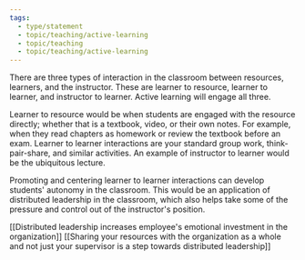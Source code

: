 ```yaml
---
tags:
  - type/statement
  - topic/teaching/active-learning
  - topic/teaching
  - topic/teaching/active-learning
---
```

There are three types of interaction in the classroom between resources, learners, and the instructor. These are learner to resource, learner to learner, and instructor to learner. Active learning will engage all three.

Learner to resource would be when students are engaged with the resource directly; whether that is a textbook, video, or their own notes. For example, when they read chapters as homework or review the textbook before an exam. Learner to learner interactions are your standard group work, think-pair-share, and similar activities. An example of instructor to learner would be the ubiquitous lecture.

Promoting and centering learner to learner interactions can develop students' autonomy in the classroom. This would be an application of distributed leadership in the classroom, which also helps take some of the pressure and control out of the instructor's position. 

[[Distributed leadership increases employee's emotional investment in the organization]] [[Sharing your resources with the organization as a whole and not just your supervisor is a step towards distributed leadership]]
